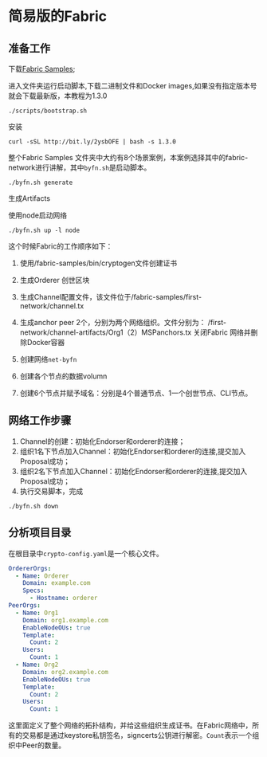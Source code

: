 # 简易版的Fabric

## 准备工作

下载[Fabric Samples](https://github.com/hyperledger/fabric-samples);

进入文件夹运行启动脚本,下载二进制文件和Docker images,如果没有指定版本号就会下载最新版，本教程为1.3.0
```
./scripts/bootstrap.sh
```

安装
```
curl -sSL http://bit.ly/2ysbOFE | bash -s 1.3.0
```

整个Fabric Samples 文件夹中大约有8个场景案例，本案例选择其中的fabric-network进行讲解，其中`byfn.sh`是启动脚本。

```
./byfn.sh generate
```

生成Artifacts

使用node启动网络

```
./byfn.sh up -l node
```

这个时候Fabric的工作顺序如下：

1. 使用/fabric-samples/bin/cryptogen文件创建证书
2. 生成Orderer 创世区块
3. 生成Channel配置文件，该文件位于/fabric-samples/first-network/channel.tx
4. 生成anchor peer 2个，分别为两个网络组织。文件分别为： /first-network/channel-artifacts/Org1（2）MSPanchors.tx 
关闭Fabric 网络并删除Docker容器

5. 创建网络`net-byfn`
6. 创建各个节点的数据volumn
7. 创建6个节点并赋予域名：分别是4个普通节点、1一个创世节点、CLI节点。

## 网络工作步骤

1. Channel的创建：初始化Endorser和orderer的连接；
2. 组织1名下节点加入Channel：初始化Endorser和orderer的连接,提交加入Proposal成功；
3. 组织2名下节点加入Channel：初始化Endorser和orderer的连接,提交加入Proposal成功；
4. 执行交易脚本，完成

```
./byfn.sh down
```

## 分析项目目录

在根目录中`crypto-config.yaml`是一个核心文件。

```yaml
OrdererOrgs:    
  - Name: Orderer
    Domain: example.com
    Specs:
      - Hostname: orderer
PeerOrgs:
  - Name: Org1
    Domain: org1.example.com
    EnableNodeOUs: true
    Template:
      Count: 2
    Users:
      Count: 1
  - Name: Org2
    Domain: org2.example.com
    EnableNodeOUs: true
    Template:
      Count: 2
    Users:
      Count: 1
```

这里面定义了整个网络的拓扑结构，并给这些组织生成证书。在Fabric网络中，所有的交易都是通过keystore私钥签名，signcerts公钥进行解密。`Count`表示一个组织中Peer的数量。